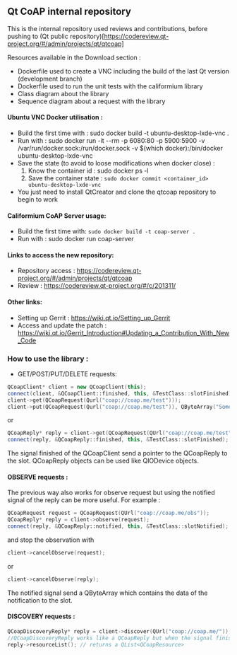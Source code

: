 ## Qt CoAP internal repository
This is the internal repository used reviews and contributions, before pushing to (Qt public repository)[https://codereview.qt-project.org/#/admin/projects/qt/qtcoap]

Resources available in the Download section :

- Dockerfile used to create a VNC including the build of the last Qt version (development branch)
- Dockerfile used to run the unit tests with the califormium library
- Class diagram about the library
- Sequence diagram about a request with the library

#### Ubuntu VNC Docker utilisation :

- Build the first time with : sudo docker build -t ubuntu-desktop-lxde-vnc .
- Run with : sudo docker run -it --rm -p 6080:80 -p 5900:5900 -v /var/run/docker.sock:/run/docker.sock -v $(which docker):/bin/docker ubuntu-desktop-lxde-vnc
- Save the state (to avoid to loose modifications when docker close) : 
	1. Know the container id : sudo docker ps -l
	2. Save the container state : `sudo docker commit <container_id> ubuntu-desktop-lxde-vnc`
- You just need to install QtCreator and clone the qtcoap repository to begin to work

#### Califormium CoAP Server usage:

- Build the first time with: `sudo docker build -t coap-server .`
- Run with : sudo docker run coap-server

#### Links to access the new repository:

- Repository access : https://codereview.qt-project.org/#/admin/projects/qt/qtcoap
- Review : https://codereview.qt-project.org/#/c/201311/

#### Other links:

- Setting up Gerrit : https://wiki.qt.io/Setting_up_Gerrit
- Access and update the patch : https://wiki.qt.io/Gerrit_Introduction#Updating_a_Contribution_With_New_Code

### How to use the library :

- GET/POST/PUT/DELETE requests:
```c++
QCoapClient* client = new QCoapClient(this);
connect(client, &QCoapClient::finished, this, &TestClass::slotFinished);
client->get(QCoapRequest(Qurl("coap://coap.me/test")));
client->put(QCoapRequest(Qurl("coap://coap.me/test")), QByteArray("Some payload"));
```
or
```c++
QCoapReply* reply = client->get(QCoapRequest(QUrl("coap://coap.me/test")));
connect(reply, &QCoapReply::finished, this, &TestClass::slotFinished);
```
The signal finished of the QCoapClient send a pointer to the QCoapReply to the slot.
QCoapReply objects can be used like QIODevice objects.

#### OBSERVE requests :
The previous way also works for observe request but using the notified signal of the reply can be more useful.
For example :
```c++
QCoapRequest request = QCoapRequest(QUrl("coap://coap.me/obs"));
QCoapReply* reply = client->observe(request);
connect(reply, &QCoapReply::notified, this, &TestClass::slotNotified);
```
and stop the observation with
```c++
client->cancelObserve(request);
```
or
```c++
client->cancelObserve(reply);
```

The notified signal send a QByteArray which contains the data of the notification to the slot.

#### DISCOVERY requests :
```c++
QCoapDiscoveryReply* reply = client->discover(QUrl("coap://coap.me/"));
//QCoapDiscoveryReply works like a QCoapReply but when the signal finished is emitted you can access the list of resources with :
reply->resourceList(); // returns a QList<QCoapResource>
```